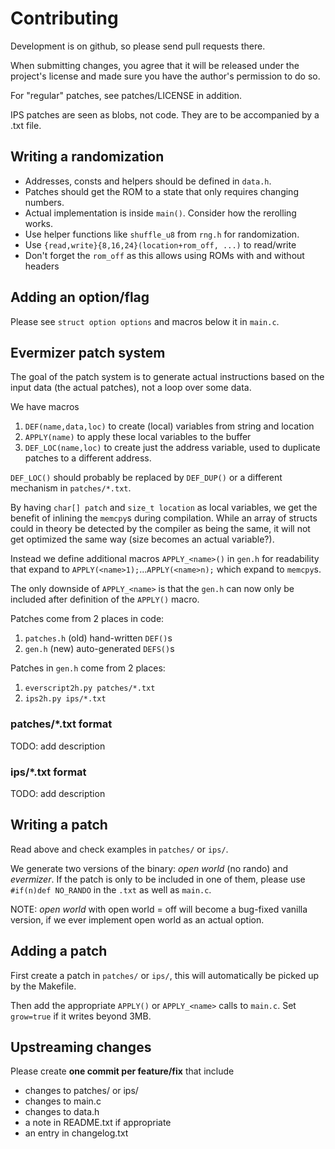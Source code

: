 # Contributing

Development is on github, so please send pull requests there.

When submitting changes, you agree that it will be released under the project's
license and made sure you have the author's permission to do so.

For "regular" patches, see patches/LICENSE in addition.

IPS patches are seen as blobs, not code. They are to be accompanied by a .txt
file.

## Writing a randomization

* Addresses, consts and helpers should be defined in `data.h`.
* Patches should get the ROM to a state that only requires changing numbers.
* Actual implementation is inside `main()`. Consider how the rerolling works.
* Use helper functions like `shuffle_u8` from `rng.h` for randomization.
* Use `{read,write}{8,16,24}(location+rom_off, ...)` to read/write
* Don't forget the `rom_off` as this allows using ROMs with and without headers

## Adding an option/flag

Please see `struct option options` and macros below it in `main.c`.

## Evermizer patch system

The goal of the patch system is to generate actual instructions based on the
input data (the actual patches), not a loop over some data.

We have macros
  1. `DEF(name,data,loc)` to create (local) variables from string and location
  2. `APPLY(name)` to apply these local variables to the buffer
  3. `DEF_LOC(name,loc)` to create just the address variable, used to duplicate patches to a different address.

`DEF_LOC()` should probably be replaced by `DEF_DUP()` or a different mechanism in `patches/*.txt`.

By having `char[] patch` and `size_t location` as local variables, we get the
benefit of inlining the `memcpy`s during compilation. While an array of structs
could in theory be detected by the compiler as being the same, it will not get
optimized the same way (size becomes an actual variable?).

Instead we define additional macros `APPLY_<name>()` in `gen.h` for readability
that expand to `APPLY(<name>1);`...`APPLY(<name>n);` which expand to `memcpy`s.

The only downside of `APPLY_<name>` is that the `gen.h` can now only be included
after definition of the `APPLY()` macro.

Patches come from 2 places in code:
  1. `patches.h` (old) hand-written `DEF()`s
  2. `gen.h` (new) auto-generated `DEFS()`s

Patches in `gen.h` come from 2 places:
  1. `everscript2h.py patches/*.txt`
  2. `ips2h.py ips/*.txt`

### patches/*.txt format

TODO: add description

### ips/*.txt format

TODO: add description

## Writing a patch

Read above and check examples in `patches/` or `ips/`.

We generate two versions of the binary: *open world* (no rando) and *evermizer*.
If the patch is only to be included in one of them, please use
`#if(n)def NO_RANDO` in the `.txt` as well as `main.c`.

NOTE: *open world* with open world = off will become a bug-fixed vanilla version, if we ever implement open world as an actual option.

## Adding a patch

First create a patch in `patches/` or `ips/`, this will automatically be picked
up by the Makefile.

Then add the appropriate `APPLY()` or `APPLY_<name>` calls to `main.c`.
Set `grow=true` if it writes beyond 3MB.

## Upstreaming changes

Please create **one commit per feature/fix** that include
* changes to patches/ or ips/
* changes to main.c
* changes to data.h
* a note in README.txt if appropriate
* an entry in changelog.txt

